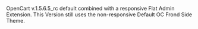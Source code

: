 OpenCart v.1.5.6.5_rc default combined with a responsive Flat Admin Extension.
This Version still uses the non-responsive Default OC Frond Side Theme.
